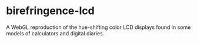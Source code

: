 # birefringence-lcd
A WebGL reproduction of the hue-shifting color LCD displays found in some models of calculators and digital diaries.
